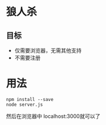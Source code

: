 # 狼人杀

## 目标
- 仅需要浏览器，无需其他支持
- 不需要注册

# 用法
```
npm install --save
node server.js
```
然后在浏览器中 localhost:3000就可以了